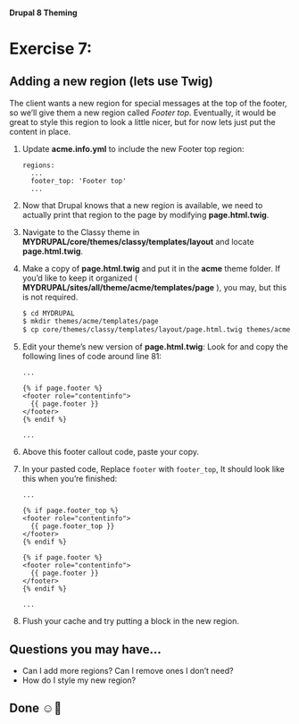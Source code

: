 #### Drupal 8 Theming

# Exercise 7: 

## Adding a new region (lets use Twig)

The client wants a new region for special messages at the top of the footer, so we’ll give them a new region called _Footer top_. Eventually, it would be great to style this region to look a little nicer, but for now lets just put the content in place.

1. Update **acme.info.yml** to include the new Footer top region:

	```
	regions:
	  ...
	  footer_top: 'Footer top'
	  ...
	```

2. Now that Drupal knows that a new region is available, we need to actually print that region to the page by modifying **page.html.twig**.
3. Navigate to the Classy theme in **MYDRUPAL/core/themes/classy/templates/layout** and locate **page.html.twig**.
4. Make a copy of **page.html.twig** and put it in the **acme** theme folder. If you’d like to keep it organized ( **MYDRUPAL/sites/all/theme/acme/templates/page** ), you may, but this is not required.

    ```bash
    $ cd MYDRUPAL
    $ mkdir themes/acme/templates/page
    $ cp core/themes/classy/templates/layout/page.html.twig themes/acme/templates/page/page.html.twig
    ```


5. Edit your theme’s new version of **page.html.twig**:
Look for and copy the following lines of code around line 81:

	```twig
	...
	
	{% if page.footer %}
	<footer role="contentinfo">
      {{ page.footer }}
	</footer>
	{% endif %}
	
	...
	```

6. Above this footer callout code, paste your copy.
7. In your pasted code, Replace `footer` with `footer_top`, It should look like this when you’re finished:


	```twig
	...
	
	{% if page.footer_top %}
	<footer role="contentinfo">
      {{ page.footer_top }}
	</footer>
	{% endif %}
	
	{% if page.footer %}
	<footer role="contentinfo">
      {{ page.footer }}
	</footer>
	{% endif %}
	
	...
	```

8. Flush your cache and try putting a block in the new region.

## Questions you may have...
+ Can I add more regions? Can I remove ones I don’t need?
+ How do I style my new region?


## Done ☺
